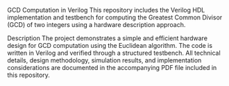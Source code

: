 GCD Computation in Verilog
This repository includes the Verilog HDL implementation and testbench for computing the Greatest Common Divisor (GCD) of two integers using a hardware description approach.

Description
The project demonstrates a simple and efficient hardware design for GCD computation using the Euclidean algorithm. The code is written in Verilog and verified through a structured testbench.
All technical details, design methodology, simulation results, and implementation considerations are documented in the accompanying PDF file included in this repository.


